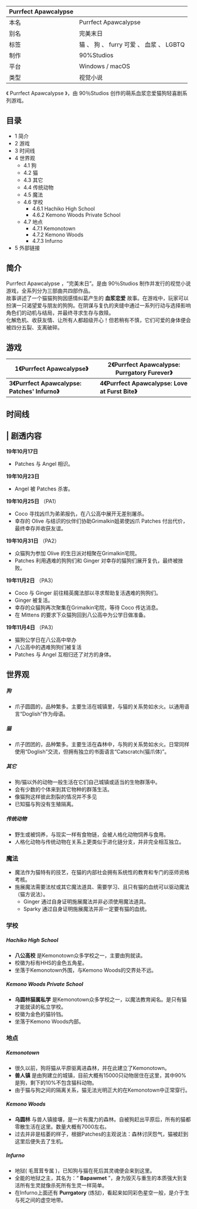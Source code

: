 |  Purrfect Apawcalypse  ||
|---|---|
|本名  |  Purrfect Apawcalypse   |
|别名  |  完美末日   |
|标签  |  猫  、  狗  、  furry  可爱  、  血浆  、  LGBTQ   |
|制作  |  90%Studios   |
|平台  |  Windows  /  macOS   |
|类型  |  视觉小说   |
  
《  Purrfect Apawcalypse  》，由  90％Studios  创作的萌系血浆恋爱猫狗轻喜剧系列游戏。

##  目录

  * 1  简介 
  * 2  游戏 
  * 3  时间线 
  * 4  世界观 
    * 4.1  狗 
    * 4.2  猫 
    * 4.3  其它 
    * 4.4  传统动物 
    * 4.5  魔法 
    * 4.6  学校 
      * 4.6.1  Hachiko High School 
      * 4.6.2  Kemono Woods Private School 
    * 4.7  地点 
      * 4.7.1  Kemonotown 
      * 4.7.2  Kemono Woods 
      * 4.7.3  Infurno 
  * 5  外部链接 

##  简介

Purrfect Apawcalypse  ，“完美末日”。是由  90％Studios  制作并发行的视觉小说游戏，全系列分为三部曲共四部作品。  
故事讲述了一个猫猫狗狗因感情纠葛产生的 **血浆恋爱**
故事。在游戏中，玩家可以扮演一只渴望爱与朋友的狗狗。在阴谋与复仇的夹缝中通过一系列行动与选择影响角色们的动机与结局，并最终寻求生存与救赎。  
化解危机、收获友情、让所有人都超级开心！但若稍有不慎，它们可爱的身体便会被四分五裂、支离破碎。

##  游戏

|  **1《Purrfect Apawcalypse》** |  **2《Purrfect Apawcalypse: Purrgatory Furever》**  
---|---  
**3《Purrfect Apawcalypse: Patches' Infurno》** |  **4《Purrfect Apawcalypse: Love at Furst Bite》**  
  
##  时间线

|  剧透内容  
---  
**19年10月17日** </br>

  * Patches  与  Angel  相识。 

**19年10月23日** </br>

  * Angel  被  Patches  杀害。 

**19年10月25日** （PA1） </br>

  * Coco  寻找凶爪为弟弟报仇，在八公高中展开无差别屠杀。 
  * 幸存的  Olive  与结识的伙伴们协助Grimalkin姐弟使凶爪  Patches  付出代价，最终幸存并收获友谊。 

**19年10月31日** （PA2） </br>

  * 众猫狗为参加  Olive  的生日派对相聚在Grimalkin宅院。 
  * Patches  利用遇难的狗狗们和  Ginger  对幸存的猫狗们展开复仇，最终被挫败。 

**19年11月2日** （PA3） </br>

  * Coco  与  Ginger  前往精英魔法部以寻求帮助复活遇难的狗狗们。 
  * Ginger  被复活。 
  * 幸存的众猫狗再次聚集在Grimalkin宅院，等待  Coco  传达消息。 
  * 在  Mittens  的要求下众猫狗回到八公高中为公学日做准备。 

**19年11月4日** （PA3） </br>

  * 猫狗公学日在八公高中举办 
  * 八公高中的遇难狗狗们被复活 
  * Patches  与  Angel  互相归还了对方的身体。 

  
  
##  世界观

#####  狗

  * 爪子圆圆的，品种繁多。主要生活在城镇里，与猫的关系势如水火。以通用语言“Doglish”作为母语。 

#####  猫

  * 爪子团团的，品种繁多。主要生活在森林中，与狗的关系势如水火。日常同样使用“Doglish”交流，但拥有独立的书面语言“Catscratch(猫爪体)”。 

#####  其它

  * 狗/猫以外的动物一般生活在它们自己城镇或适当的生物群落中。 
  * 会有少数的个体来到其它物种的群落生活。 
  * 像猫狗这样彼此割裂的情况并不多见 
  * 已知猫与狗没有生殖隔离。 

#####  传统动物

  * 野生或被饲养，与现实一样有食物链，会被人格化动物饲养与食用。 
  * 人格化动物与传统动物在关系上更类似于进化链分支，并非完全相互独立。 

###  魔法

  * 魔法作为猫特有的技艺，在猫的内部社会拥有系统性的教育和专门的巫师资格考核。 
  * 施展魔法需要法杖或其它魔法道具、需要学习、且只有猫的血统可以驱动魔法（猫方说法）。 
    * Ginger  通过自身证明施展魔法并非必须使用魔法道具。 
    * Sparky  通过自身证明施展魔法并非一定要有猫的血统。 

###  学校

#####  Hachiko High School

  * **八公高校** 是Kemonotown众多学校之一，主要由狗就读。 
  * 校徽为标有HHS的金色五角星。 
  * 坐落于Kemonotown外围，与Kemono Woods的交界处不远。 

#####  Kemono Woods Private School

  * **乌圆林猫属私学** 是Kemonotown众多学校之一，以魔法教育闻名。是只有猫才能就读的私立学校。 
  * 校徽为金色的猫铃铛。 
  * 坐落于Kemono Woods内部。 

###  地点

#####  Kemonotown

  * 很久以前，狗将猫从平原驱离进森林，并在此建立了Kemonotown。 
  * **兽人镇** 是由狗建立的城镇，目前大概有15000只动物居住在这里，其中90%是狗，剩下的10%不包含猫科动物。 
  * 由于猫与狗之间的隔离关系，猫无法光明正大的在Kemonotown中正常穿行。 

#####  Kemono Woods

  * **乌圆林** 与兽人镇接壤，是一片有魔力的森林。自被狗赶出平原后，所有的猫都零散生活在这里。数量大概有7000左右。 
  * 过去并非是枯萎的样子，根据Patches的主观说法：森林讨厌怨气，猫被赶到这里后便失去了生机。 

#####  Infurno

  * 地狱(  毛茸茸专属  )，已知狗与猫在死后其灵魂便会来到这里。 
  * 全能的地狱之主，其名为：“ **Bapawmet** ”，身为毁灭与重生的本质强大到复活所有生灵就像杀死所有生灵一样简单。 
  * 在Infurno上面还有 **Purrgatory** (炼狱)，看起来如同彩色星空一般，是介于生与死之间的虚空地带。 